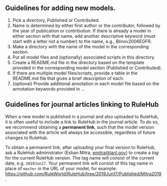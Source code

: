 ## Guidelines for adding new models.

1. Pick a directory, Published or Contributed.
2. Name is determined by either first author or the contributor, followed by the year of publication or contribution. If there is already a model in either section with that name, add another descriptive keyword (must start with a letter not a number) to the name, e.g., Blinov2006EGFR.
3. Make a directory with the name of the model in the corresponding section.
4. Put all model files and (optionally) associated scripts in this directory.
5. Create a README.md file in the directory based on the template provided in the corresponding model section (Published or Contributed).
6. If there are multiple model files/scripts, provide a table in the README.md file that gives a brief description of each. 
7. (optional) Provide additional annotation in each model file based on the annotation keywords provided in ...

## Guidelines for journal articles linking to RuleHub

When a new model is published in a journal and also uploaded to RuleHub, it is often useful to include a link to RuleHub in the journal article. To do so, we recommend obtaining a **permanent link**, such that the model version associated with the article will always be accessible, regardless of future changes to RuleHub. 

To obtain a permanent link, after uploading your final version to RuleHub, ask a RuleHub administrator (Eshan Mitra, [emitra@lanl.gov](mailto:emitra@lanl.gov)) to create a *tag* for the current RuleHub version. The tag name will consist of the current date, e.g. `2019Jun17`. Your permanent link will consist of this tag name in place of `master` in the URL of your model; for example: <https://github.com/RuleWorld/RuleHub/tree/2019Jun17/Published/Mitra2019>. 
